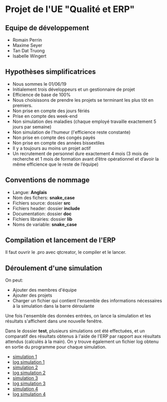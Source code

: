 # Projet de l'UE "Qualité et ERP"

## Equipe de développement

- Romain Perrin
- Maxime Seyer
- Tan Dat Truong
- Isabelle Wingert

## Hypothèses simplificatrices

- Nous sommes le 01/06/19
- Initialement trois développeurs et un gestionnaire de projet
- Efficience de base de 100%
- Nous choisissons de prendre les projets se terminant les plus tôt en premiers.
- Non prise en compte des jours fériés
- Prise en compte des week-end
- Non simulation des maladies (chaque employé travaille exactement 5 jours par semaine)
- Non simulation de l'humeur (l'efficience reste constante)
- Non prise en compte des congés payés
- Non prise en compte des années bissextiles
- Il y a toujours au moins un projet actif
- Un recrutement de personnel dure exactement 4 mois (3 mois de recherche et 1 mois de formation avant d’être opérationnel et d’avoir la même efficience que le reste de l’équipe)


## Conventions de nommage

- Langue: **Anglais**
- Nom des fichers: **snake\_case**
- Fichiers source: dossier **src**
- Fichiers header: dossier **include**
- Documentation: dossier **doc**
- Fichiers librairies: dossier **lib**
- Noms de variable: **snake\_case**

## Compilation et lancement de l'ERP

Il faut ouvrir le .pro avec qtcreator, le compiler et le lancer.

## Déroulement d'une simulation

On peut:
- Ajouter des membres d'équipe
- Ajouter des projets
- Charger un fichier qui contient l'ensemble des informations nécessaires à la simulation dans la barre déroulante

Une fois l'ensemble des données entrées, on lance la simulation et les résultats s'affichent dans une nouvelle fenêtre.

Dans le dossier **test**, plusieurs simulations ont été effectuées, et un comparatif des résultats obtenus à l'aide de l'ERP par rapport aux résultats attendus (calculés à la main). On y trouve également un fichier log obtenu en sortie du programme pour chaque simulation.

* [simulation 1](./test/grille_01.md)
* [log simulation 1](./test/results_01)
* [simulation 2](./test/grille_02.md)
* [log simulation 2](./test/results_02)
* [simulation 3](./test/grille_03.md)
* [log simulation 3](./test/results_03)
* [simulation 4](./test/grille_04.md)
* [log simulation 4](./test/results_04)
